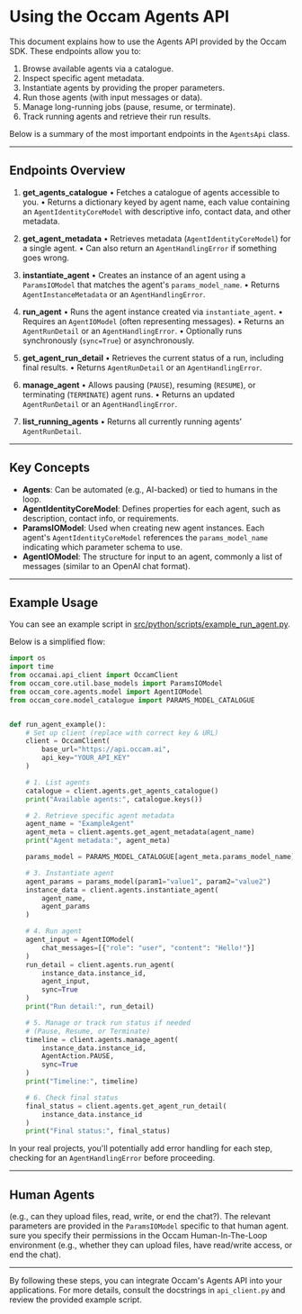 # Using the Occam Agents API

This document explains how to use the Agents API provided by the Occam SDK. These
endpoints allow you to:

1. Browse available agents via a catalogue.
2. Inspect specific agent metadata.
3. Instantiate agents by providing the proper parameters.
4. Run those agents (with input messages or data).
5. Manage long-running jobs (pause, resume, or terminate).
6. Track running agents and retrieve their run results.

Below is a summary of the most important endpoints in the `AgentsApi` class.

---

## Endpoints Overview

1. **get_agents_catalogue**
   • Fetches a catalogue of agents accessible to you.
   • Returns a dictionary keyed by agent name, each value containing an
     `AgentIdentityCoreModel` with descriptive info, contact data, and other
     metadata.

2. **get_agent_metadata**
   • Retrieves metadata (`AgentIdentityCoreModel`) for a single agent.
   • Can also return an `AgentHandlingError` if something goes wrong.

3. **instantiate_agent**
   • Creates an instance of an agent using a `ParamsIOModel` that matches the
     agent's `params_model_name`.
   • Returns `AgentInstanceMetadata` or an `AgentHandlingError`.

4. **run_agent**
   • Runs the agent instance created via `instantiate_agent`.
   • Requires an `AgentIOModel` (often representing messages).
   • Returns an `AgentRunDetail` or an `AgentHandlingError`.
   • Optionally runs synchronously (`sync=True`) or asynchronously.

5. **get_agent_run_detail**
   • Retrieves the current status of a run, including final results.
   • Returns `AgentRunDetail` or an `AgentHandlingError`.

6. **manage_agent**
   • Allows pausing (`PAUSE`), resuming (`RESUME`), or terminating (`TERMINATE`)
     agent runs.
   • Returns an updated `AgentRunDetail` or an `AgentHandlingError`.

7. **list_running_agents**
   • Returns all currently running agents' `AgentRunDetail`.

---

## Key Concepts

- **Agents**: Can be automated (e.g., AI-backed) or tied to humans in the loop.
- **AgentIdentityCoreModel**: Defines properties for each agent, such as
  description, contact info, or requirements.
- **ParamsIOModel**: Used when creating new agent instances. Each agent's
  `AgentIdentityCoreModel` references the `params_model_name` indicating which
  parameter schema to use.
- **AgentIOModel**: The structure for input to an agent, commonly a list of
  messages (similar to an OpenAI chat format).

---

## Example Usage

You can see an example script in
[src/python/scripts/example_run_agent.py](src/python/scripts/example_run_agent.py).

Below is a simplified flow:

```python
import os
import time
from occamai.api_client import OccamClient
from occam_core.util.base_models import ParamsIOModel
from occam_core.agents.model import AgentIOModel
from occam_core.model_catalogue import PARAMS_MODEL_CATALOGUE


def run_agent_example():
    # Set up client (replace with correct key & URL)
    client = OccamClient(
        base_url="https://api.occam.ai",
        api_key="YOUR_API_KEY"
    )

    # 1. List agents
    catalogue = client.agents.get_agents_catalogue()
    print("Available agents:", catalogue.keys())

    # 2. Retrieve specific agent metadata
    agent_name = "ExampleAgent"
    agent_meta = client.agents.get_agent_metadata(agent_name)
    print("Agent metadata:", agent_meta)

    params_model = PARAMS_MODEL_CATALOGUE[agent_meta.params_model_name]

    # 3. Instantiate agent
    agent_params = params_model(param1="value1", param2="value2")
    instance_data = client.agents.instantiate_agent(
        agent_name,
        agent_params
    )

    # 4. Run agent
    agent_input = AgentIOModel(
        chat_messages=[{"role": "user", "content": "Hello!"}]
    )
    run_detail = client.agents.run_agent(
        instance_data.instance_id,
        agent_input,
        sync=True
    )
    print("Run detail:", run_detail)

    # 5. Manage or track run status if needed
    # (Pause, Resume, or Terminate)
    timeline = client.agents.manage_agent(
        instance_data.instance_id,
        AgentAction.PAUSE,
        sync=True
    )
    print("Timeline:", timeline)

    # 6. Check final status
    final_status = client.agents.get_agent_run_detail(
        instance_data.instance_id
    )
    print("Final status:", final_status)
```

In your real projects, you'll potentially add error handling for each step,
checking for an `AgentHandlingError` before proceeding.

---

## Human Agents

(e.g., can they upload files, read, write, or end the chat?). The relevant
parameters are provided in the `ParamsIOModel` specific to that human agent.
sure you specify their permissions in the Occam Human-In-The-Loop environment
(e.g., whether they can upload files, have read/write access, or end the chat).

---

By following these steps, you can integrate Occam's Agents API into your
applications. For more details, consult the docstrings in `api_client.py` and
review the provided example script.
